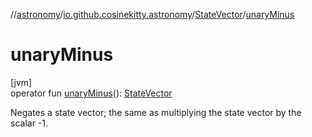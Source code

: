 //[astronomy](../../../index.md)/[io.github.cosinekitty.astronomy](../index.md)/[StateVector](index.md)/[unaryMinus](unary-minus.md)

# unaryMinus

[jvm]\
operator fun [unaryMinus](unary-minus.md)(): [StateVector](index.md)

Negates a state vector; the same as multiplying the state vector by the scalar -1.
